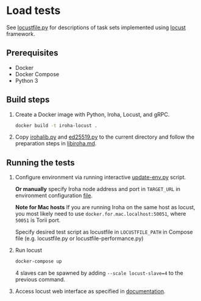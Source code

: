 # Load tests

See [locustfile.py](locustfile.py) for descriptions of task sets implemented using [locust](https://github.com/locustio/locust) framework.

## Prerequisites

 * Docker
 * Docker Compose
 * Python 3

## Build steps

1. Create a Docker image with Python, Iroha, Locust, and gRPC.
    ```sh
    docker build -t iroha-locust .
    ```

2. Copy [irohalib.py](https://github.com/hyperledger/iroha/blob/master/example/python/irohalib.py) and [ed25519.py](https://github.com/hyperledger/iroha/blob/master/example/python/ed25519.py) to the current directory and follow the preparation steps in [libiroha.md](https://github.com/hyperledger/iroha/blob/master/example/python/irohalib.md).

## Running the tests

1. Configure environment via running interactive [update-env.py](update-env.py) script.
   
   **Or manually** specify Iroha node address and port in `TARGET_URL` in environment configuration [file](config.env).

    **Note for Mac hosts** If you are running Iroha on the same host as locust, you most likely need to use `docker.for.mac.localhost:50051`, where `50051` is Torii port.
   
   Specify desired test script as locustfile in `LOCUSTFILE_PATH` in Compose file (e.g. locustfile.py or locustfile-performance.py)

3. Run locust
    ```sh
    docker-compose up
    ```

    4 slaves can be spawned by adding `--scale locust-slave=4` to the previous command.

4. Access locust web interface as specified in [documentation](https://docs.locust.io/en/stable/quickstart.html#open-up-locust-s-web-interface).

